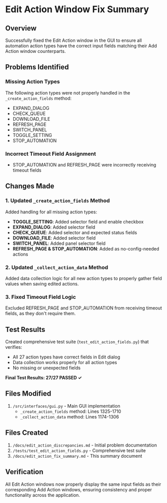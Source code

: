 # Edit Action Window Fix Summary

## Overview
Successfully fixed the Edit Action window in the GUI to ensure all automation action types have the correct input fields matching their Add Action window counterparts.

## Problems Identified

### Missing Action Types
The following action types were not properly handled in the `_create_action_fields` method:
- EXPAND_DIALOG
- CHECK_QUEUE  
- DOWNLOAD_FILE
- REFRESH_PAGE
- SWITCH_PANEL
- TOGGLE_SETTING
- STOP_AUTOMATION

### Incorrect Timeout Field Assignment
- STOP_AUTOMATION and REFRESH_PAGE were incorrectly receiving timeout fields

## Changes Made

### 1. Updated `_create_action_fields` Method
Added handling for all missing action types:
- **TOGGLE_SETTING**: Added selector field and enable checkbox
- **EXPAND_DIALOG**: Added selector field
- **CHECK_QUEUE**: Added selector and expected status fields
- **DOWNLOAD_FILE**: Added selector field
- **SWITCH_PANEL**: Added panel selector field
- **REFRESH_PAGE & STOP_AUTOMATION**: Added as no-config-needed actions

### 2. Updated `_collect_action_data` Method
Added data collection logic for all new action types to properly gather field values when saving edited actions.

### 3. Fixed Timeout Field Logic
Excluded REFRESH_PAGE and STOP_AUTOMATION from receiving timeout fields, as they don't require them.

## Test Results
Created comprehensive test suite (`test_edit_action_fields.py`) that verifies:
- All 27 action types have correct fields in Edit dialog
- Data collection works properly for all action types
- No missing or unexpected fields

**Final Test Results: 27/27 PASSED ✓**

## Files Modified
1. `/src/interfaces/gui.py` - Main GUI implementation
   - `_create_action_fields` method: Lines 1325-1710
   - `_collect_action_data` method: Lines 1174-1306

## Files Created
1. `/docs/edit_action_discrepancies.md` - Initial problem documentation
2. `/tests/test_edit_action_fields.py` - Comprehensive test suite
3. `/docs/edit_action_fix_summary.md` - This summary document

## Verification
All Edit Action windows now properly display the same input fields as their corresponding Add Action windows, ensuring consistency and proper functionality across the application.